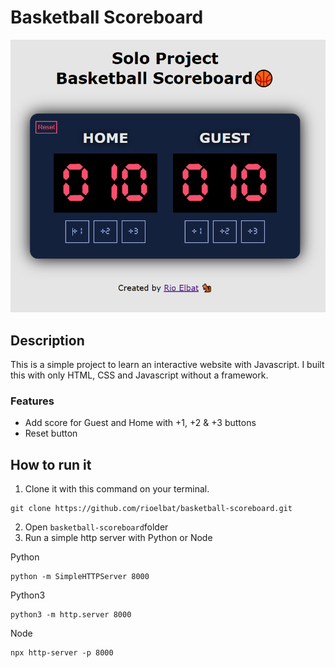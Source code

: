 # Basketball Scoreboard

<p align="center">
  <img src="images/preview.PNG" alt="Basketball Scoreboard Project Preview">
</p>

## Description

This is a simple project to learn an interactive website with Javascript. I built this with only HTML, CSS and Javascript without a framework.

### Features

-   Add score for Guest and Home with +1, +2 & +3 buttons
-   Reset button

## How to run it

1. Clone it with this command on your terminal.

```
git clone https://github.com/rioelbat/basketball-scoreboard.git
```

2. Open `basketball-scoreboard`folder
3. Run a simple http server with Python or Node

Python

```
python -m SimpleHTTPServer 8000
```

Python3

```
python3 -m http.server 8000
```

Node

```
npx http-server -p 8000
```

